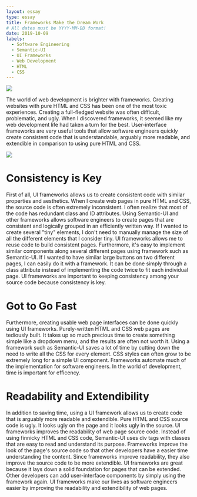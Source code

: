 ```yaml
---
layout: essay
type: essay
title: Frameworks Make the Dream Work
# All dates must be YYYY-MM-DD format!
date: 2019-10-09
labels:
  - Software Engineering
  - Semantic-UI
  - UI Frameworks
  - Web Development
  - HTML
  - CSS
---
```

<img class="ui small image" src="https://hackernoon.com/hn-images/1*ruk9c2uz62aEdb8Nm5PWHw.jpeg">

The world of web development is brighter with frameworks. Creating websites with pure HTML and CSS has been one of the most toxic experiences. Creating a full-fledged website was often difficult, problematic, and ugly. When I discovered frameworks, it seemed like my web development life had taken a turn for the best. User-interface frameworks are very useful tools that allow software engineers quickly create consistent code that is understandable, arguably more readable, and extendible in comparison to using pure HTML and CSS.

<img class="ui small image" src="https://dab1nmslvvntp.cloudfront.net/wp-content/uploads/2016/04/1461315888semantic.png">

# Consistency is Key
First of all, UI frameworks allows us to create consistent code with similar properties and aesthetics. When I create web pages in pure HTML and CSS, the source code is often extremely inconsistent. I often realize that most of the code has redundant class and ID attributes. Using Semantic-UI and other frameworks allows software engineers to create pages that are consistent and logically grouped in an efficiently written way. If I wanted to create several "tiny" elements, I don't need to manually manage the size of all the different elements that I consider tiny. UI frameworks allows me to reuse code to build consistent pages. Furthermore, it's easy to implement similar components along several different pages using framework such as Semantic-UI. If I wanted to have similar large buttons on two different pages, I can easily do it with a framework. It can be done simply through a class attribute instead of implementing the code twice to fit each individual page. UI frameworks are important to keeping consistency among your source code because consistency is key.  


# Got to Go Fast
Furthermore, creating usable web page interfaces can be done quickly using UI frameworks. Purely-written HTML and CSS web pages are tediously built. It takes up so much precious time to create something simple like a dropdown menu, and the results are often not worth it. Using a framework such as Semantic-UI saves a lot of time by cutting down the need to write all the CSS for every element. CSS styles can often grow to be extremely long for a simple UI component. Frameworks automate much of the implementation for software engineers. In the world of development, time is important for efficency. 

# Readability and Extendibility
In addition to saving time, using a UI framework allows us to create code that is arguably more readable and extendible. Pure HTML and CSS source code is ugly. It looks ugly on the page and it looks ugly in the source. UI frameworks improves the readability of web page source code. Instead of using finnicky HTML and CSS code, Semantic-UI uses div tags with classes that are easy to read and understand its purpose. Frameworks improve the look of the page's source code so that other developers have a easier time understanding the content. Since frameworks improve readability, they also improve the source code to be more extendible. UI frameworks are great because it lays down a solid foundation for pages that can be extended. Other developers can add user-interface components by simply using the framework again. UI frameworks make our lives as software engineers easier by improving the readability and extendibility of web pages. 
